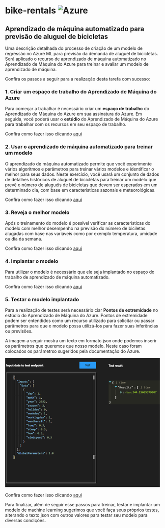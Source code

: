 # bike-rentals ![Azure](https://img.shields.io/badge/Azure-blue?style=for-the-badge&logo=microsoft%20azure&logoColor=blue&labelColor=FFFFFF&link=https%3A%2F%2Fimages.app.goo.gl%2FK7PN1jYJd57x4q7A8)
## Aprendizado de máquina automatizado para previsão de aluguel de bicicletas

Uma descrição detalhada do processo de criação de um modelo de regressão no Azure ML para previsão da demanda de aluguel de bicicletas. 
 Será aplicado o recurso de aprendizado de máquina automatizado no Aprendizado de Máquina do Azure para treinar e avaliar um modelo de aprendizado de máquina.

Confira os passos a seguir para a realização desta tarefa com sucesso:

### 1. Criar um espaço de trabalho do Aprendizado de Máquina do Azure

Para começar a trabalhar é necessário criar um __espaço de trabalho__ do Aprendizado de Máquina do Azure em sua assinatura do Azure. Em seguida, você poderá usar o __estúdio__ do Aprendizado de Máquina do Azure para trabalhar com os recursos em seu espaço de trabalho.

Confira como fazer isso clicando [aqui](https://microsoftlearning.github.io/mslearn-ai-fundamentals/Instructions/Labs/01-machine-learning.html#create-an-azure-machine-learning-workspace)


### 2. Usar o aprendizado de máquina automatizado para treinar um modelo

O aprendizado de máquina automatizado permite que você experimente vários algoritmos e parâmetros para treinar vários modelos e identificar o melhor para seus dados. Neste exercício, você usará um conjunto de dados de detalhes históricos de aluguel de bicicletas para treinar um modelo que prevê o número de aluguéis de bicicletas que devem ser esperados em um determinado dia, com base em características sazonais e meteorológicas.

Confira como fazer isso clicando [aqui](https://microsoftlearning.github.io/mslearn-ai-fundamentals/Instructions/Labs/01-machine-learning.html#use-automated-machine-learning-to-train-a-model)


### 3. Reveja o melhor modelo

Após o treinamento do modelo é possível verificar as características do modelo com melhor desempenho na previsão do número de biciletas alugadas com base nas variáveis como por exemplo temperatura, umidade ou dia da semana.

Confira como fazer isso clicando [aqui](https://microsoftlearning.github.io/mslearn-ai-fundamentals/Instructions/Labs/01-machine-learning.html#review-the-best-model)


### 4. Implantar o modelo

Para utilizar o modelo é necessário que ele seja implantado no espaço do trabalho de aprendizado de máquina automatizado.

Confira como fazer isso clicando [aqui](https://microsoftlearning.github.io/mslearn-ai-fundamentals/Instructions/Labs/01-machine-learning.html#deploy-and-test-the-model)


### 5. Testar o modelo implantado

Para a realização de testes será necessário ciar __Pontos de extremidade__ no estúdio do Aprendizado de Máquina do Azure.
Pontos de extremidade podem ser entendidos como um recurso utilizado para solicitar ou passar parâmetros para que o modelo possa utilizá-los para fazer suas inferências ou previsões.

A imagem a seguir mostra um texto em formato json onde podemos inserir os parâmetros que queremos que nosso modelo. Neste caso foram colocados os parâmetrso sugeridos pela documentação do Azure.

![imagem do json](/assets/tela_json.png)

Confira como fazer isso clicando [aqui](https://microsoftlearning.github.io/mslearn-ai-fundamentals/Instructions/Labs/01-machine-learning.html#test-the-deployed-service)


Para finalizar, além de seguir esse passos para treinar, testar e implantar um modelo de machine learning sugerimos que você faça seus próprios testes, alterando o texto json com outros valores para testar seu modelo para diversas condições.